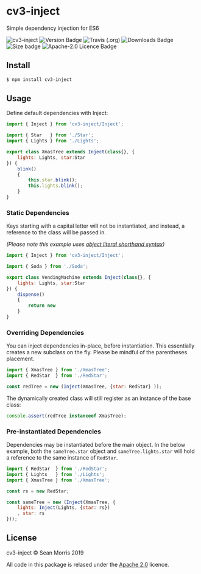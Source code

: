 # cv3-inject

Simple dependency injection for ES6

![cv3-inject](https://img.shields.io/badge/cv3-inject-darkred?style=for-the-badge) ![Version Badge](https://img.shields.io/npm/v/cv3-inject?label=ver&style=for-the-badge) ![Travis (.org)](https://img.shields.io/travis/seanmorris/cv3-inject?style=for-the-badge) ![Downloads Badge](https://img.shields.io/npm/dm/cv3-inject?color=338800&style=for-the-badge) ![Size badge](https://img.shields.io/github/languages/code-size/seanmorris/cv3-inject?style=for-the-badge) ![Apache-2.0 Licence Badge](https://img.shields.io/npm/l/cv3-inject?color=338800&style=for-the-badge)

## Install

```bash
$ npm install cv3-inject
```

## Usage

Define default dependencies with Inject:

```javascript
import { Inject } from 'cv3-inject/Inject';

import { Star   } from './Star';
import { Lights } from './Lights';

export class XmasTree extends Inject(class{}, {
	lights: Lights, star:Star
}) {
	blink()
	{
		this.star.blink();
		this.lights.blink();
	}
}
```

### Static Dependencies

Keys starting with a capital letter will not be instantiated, and instead, a reference to the class will be passed in.

*(Please note this example uses [object literal shorthand syntax](https://eslint.org/docs/rules/object-shorthand))*

```javascript
import { Inject } from 'cv3-inject/Inject';

import { Soda } from './Soda';

export class VendingMachine extends Inject(class{}, {
	lights: Lights, star:Star
}) {
	dispense()
	{
		return new 
	}
}
```

### Overriding Dependencies

You can inject dependencies in-place, before instantiation. This essentially creates a new subclass on the fly. Please be mindful of the parentheses placement.

```javascript
import { XmasTree } from './XmasTree';
import { RedStar  } from './RedStar';

const redTree = new (Inject(XmasTree, {star: RedStar} ));
```

The dynamically created class will still register as an instance of the base class:

```javascript
console.assert(redTree instanceof XmasTree);
```

### Pre-instantiated Dependencies

Dependencies may be instantiated before the main object. In the below example, both the `sameTree.star` object and `sameTree.lights.star` will hold a reference to the same instance of `RedStar`.

```javascript
import { RedStar  } from './RedStar';
import { Lights   } from './Lights';
import { XmasTree } from './XmasTree';

const rs = new RedStar;

const sameTree = new (Inject(XmasTree, {
	lights: Inject(Lights, {star: rs})
	, star: rs
}));
```

## License 

cv3-inject &copy; Sean Morris 2019

All code in this package is relased under the [Apache 2.0](https://www.apache.org/licenses/LICENSE-2.0) licence.
